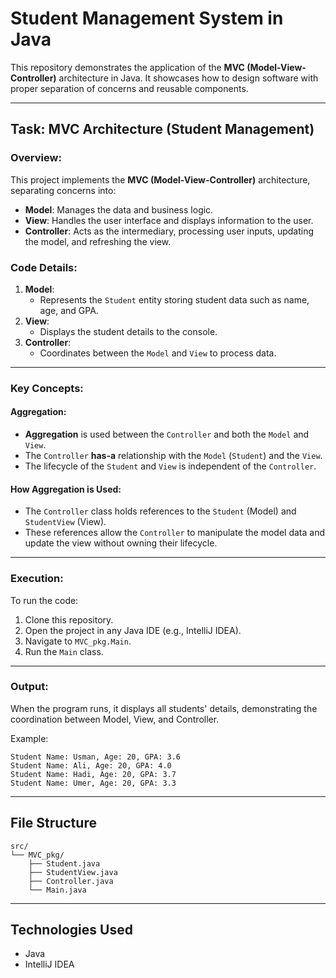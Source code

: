 
# Student Management System in Java

This repository demonstrates the application of the **MVC (Model-View-Controller)** architecture in Java. It showcases how to design software with proper separation of concerns and reusable components.

---

## **Task: MVC Architecture (Student Management)**

### Overview:
This project implements the **MVC (Model-View-Controller)** architecture, separating concerns into:
- **Model**: Manages the data and business logic.
- **View**: Handles the user interface and displays information to the user.
- **Controller**: Acts as the intermediary, processing user inputs, updating the model, and refreshing the view.

### Code Details:
1. **Model**:
   - Represents the `Student` entity storing student data such as name, age, and GPA.
2. **View**:
   - Displays the student details to the console.
3. **Controller**:
   - Coordinates between the `Model` and `View` to process data.

---

### Key Concepts:

#### **Aggregation**:
- **Aggregation** is used between the `Controller` and both the `Model` and `View`.
- The `Controller` **has-a** relationship with the `Model` (`Student`) and the `View`.
- The lifecycle of the `Student` and `View` is independent of the `Controller`.

#### **How Aggregation is Used**:
- The `Controller` class holds references to the `Student` (Model) and `StudentView` (View).
- These references allow the `Controller` to manipulate the model data and update the view without owning their lifecycle.

---

### Execution:
To run the code:
1. Clone this repository.
2. Open the project in any Java IDE (e.g., IntelliJ IDEA).
3. Navigate to `MVC_pkg.Main`.
4. Run the `Main` class.

---

### Output:
When the program runs, it displays all students' details, demonstrating the coordination between Model, View, and Controller.

Example:
```
Student Name: Usman, Age: 20, GPA: 3.6
Student Name: Ali, Age: 20, GPA: 4.0
Student Name: Hadi, Age: 20, GPA: 3.7
Student Name: Umer, Age: 20, GPA: 3.3
```

---

## **File Structure**
```
src/
└── MVC_pkg/
    ├── Student.java
    ├── StudentView.java
    ├── Controller.java
    └── Main.java
```

---

## **Technologies Used**
- Java
- IntelliJ IDEA
